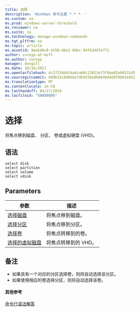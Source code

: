 ```yaml
---
title: 选择
description: 'Windows 命令主题 * * *- '
ms.custom: na
ms.prod: windows-server-threshold
ms.reviewer: na
ms.suite: na
ms.technology: manage-windows-commands
ms.tgt_pltfrm: na
ms.topic: article
ms.assetid: 9eeb40c0-4258-46e2-8dbc-94f63497e771
author: coreyp-at-msft
ms.author: coreyp
manager: dongill
ms.date: 10/16/2017
ms.openlocfilehash: 4c3723dd414adca68c22011ef3f6be02eb6531d5
ms.sourcegitcommit: 0d0b32c8986ba7db9536e0b8648d4ddf9b03e452
ms.translationtype: MT
ms.contentlocale: zh-CN
ms.lasthandoff: 04/17/2019
ms.locfileid: "59889898"
---
```

# <a name="select"></a>选择



将焦点移到磁盘、 分区、 卷或虚拟硬盘 (VHD)。

## <a name="syntax"></a>语法

```
select disk
select partition
select volume
select vdisk
```

## <a name="parameters"></a>Parameters

|参数|描述|
|---------|-----------|
|[选择磁盘](select-disk.md)|将焦点移到磁盘。|
|[选择分区](select-partition.md)|将焦点移到分区。|
|[选择卷](select-volume.md)|将焦点转移到的卷。|
|[选择的虚拟磁盘](select-vdisk.md)|将焦点转移到的 VHD。|

## <a name="remarks"></a>备注

-   如果具有一个对应的分区选择卷，则将自动选择该分区。
-   如果使用相应的卷选择分区，则将自动选择该卷。

#### <a name="additional-references"></a>其他参考

[命令行语法解答](command-line-syntax-key.md)


